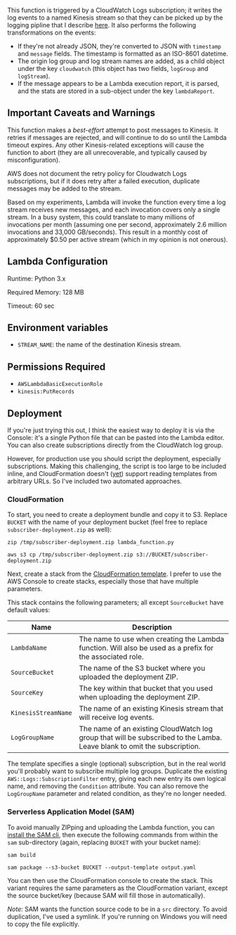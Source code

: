 This function is triggered by a CloudWatch Logs subscription; it writes the log events
to a named Kinesis stream so that they can be picked up by the logging pipline that I
describe [here](https://www.kdgregory.com/index.php?page=aws.loggingPipeline). It also
performs the following transformations on the events:

* If they're not already JSON, they're converted to JSON with `timestamp` and `message`
  fields. The timestamp is formatted as an ISO-8601 datetime.
* The origin log group and log stream names are added, as a child object under the key
  `cloudwatch` (this object has two fields, `logGroup` and `logStream`).
* If the message appears to be a Lambda execution report, it is parsed, and the stats
  are stored in a sub-object under the key `lambdaReport`.

## Important Caveats and Warnings

This function makes a _best-effort_ attempt to post messages to Kinesis. It retries if
messages are rejected, and will continue to do so until the Lambda timeout expires. Any
other Kinesis-related exceptions will cause the function to abort (they are all
unrecoverable, and typically caused by misconfiguration).

AWS does not document the retry policy for Cloudwatch Logs subscriptions, but if it
does retry after a failed execution, duplicate messages may be added to the stream.

Based on my experiments, Lambda will invoke the function every time a log stream
receives new messages, and each invocation covers only a single stream. In a busy
system, this could translate to many millions of invocations per month (assuming
one per second, approximately 2.6 million invocations and 33,000 GB/seconds). This
result in a monthly cost of approximately $0.50 per active stream (which in my opinion
is not onerous).


## Lambda Configuration

Runtime: Python 3.x

Required Memory: 128 MB

Timeout: 60 sec


## Environment variables

* `STREAM_NAME`: the name of the destination Kinesis stream.


## Permissions Required

* `AWSLambdaBasicExecutionRole`
* `kinesis:PutRecords`


## Deployment

If you're just trying this out, I think the easiest way to deploy it is via the Console:
it's a single Python file that can be pasted into the Lambda editor. You can also create
subscriptions directly from the CloudWatch log group.

However, for production use you should script the deployment, especially subscriptions.
Making this challenging, the script is too large to be included inline, and CloudFormation
doesn't ([yet](https://github.com/aws-cloudformation/aws-cloudformation-coverage-roadmap/issues/89))
support reading templates from arbitrary URLs. So I've included two automated approaches.

### CloudFormation

To start, you need to create a deployment bundle and copy it to S3. Replace `BUCKET`
with the name of your deployment bucket (feel free to replace `subscriber-deployment.zip`
as well):

```
zip /tmp/subscriber-deployment.zip lambda_function.py 

aws s3 cp /tmp/subscriber-deployment.zip s3://BUCKET/subscriber-deployment.zip
```

Next, create a stack from the [CloudFormation template](cloudformation.yml). I prefer to
use the AWS Console to create stacks, especially those that have multiple parameters.

This stack contains the following parameters; all except `SourceBucket` have default
values:

| Name                  | Description
|-----------------------|-------------
| `LambdaName`          | The name to use when creating the Lambda function. Will also be used as a prefix for the associated role.
| `SourceBucket`        | The name of the S3 bucket where you uploaded the deployment ZIP.
| `SourceKey`           | The key within that bucket that you used when uploading the deployment ZIP.
| `KinesisStreamName`   | The name of an existing Kinesis stream that will receive log events.
| `LogGroupName`        | The name of an existing CloudWatch log group that will be subscribed to the Lamba. Leave blank to omit the subscription.


The template specifies a single (optional) subscription, but in the real world you'll probably
want to subscribe multiple log groups. Duplicate the existing `AWS::Logs::SubscriptionFilter`
entry, giving each new entry its own logical name, and removing the `Condition` attribute. You
can also remove the `LogGroupName` parameter and related condition, as they're no longer needed.


### Serverless Application Model (SAM)

To avoid manually ZIPping and uploading the Lambda function, you can [install the SAM
cli](https://docs.aws.amazon.com/serverless-application-model/latest/developerguide/serverless-sam-cli-install.html),
then execute the following commands from within the `sam` sub-directory (again, replacing
`BUCKET` with your bucket name):

```
sam build

sam package --s3-bucket BUCKET --output-template output.yaml
```

You can then use the CloudFormation console to create the stack. This variant requires the
same parameters as the CloudFormation variant, except the source bucket/key (because SAM
will fill those in automatically). 

*Note:* SAM wants the function source code to be in a `src` directory. To avoid duplication,
I've used a symlink. If you're running on Windows you will need to copy the file explicitly.
